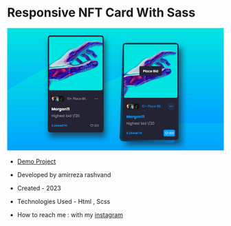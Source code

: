 # Responsive NFT Card With Sass

![viewfinal](https://raw.githubusercontent.com/Amirreza-Rashvand-Developer/NTF-Card/main/preview.png)

- [Demo Project](https://amirreza-rashvand-developer.github.io/NTF-Card/)

- Developed by amirreza rashvand

- Created - 2023

- Technologies Used - Html , Scss

- How to reach me : with my [instagram](https://www.instagram.com/amirreza_rashvand_developer)
